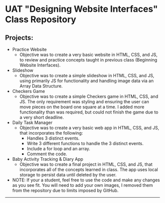 # UAT "Designing Website Interfaces" Class Repository

## Projects:

- Practice Website
  - Objective was to create a very basic website in HTML, CSS, and JS, to review and practice concepts taught in previous class (Beginning Website Interfaces).
- Slideshow
  - Objective was to create a simple slideshow in HTML, CSS, and JS, using primarily JS for functionality and handling image data via an Array Data Structure.
- Checkers Game
  - Objective was to create a simple Checkers game in HTML, CSS, and JS. The only requirement was styling and ensuring the user can move pieces on the board one square at a time. I added more functionality than was required, but could not finish the game due to a very short deadline.
- Daily Task Manager
  - Objective was to create a very basic web app in HTML, CSS, and JS, that incorporates the following:
    - Handles 3 distinct events.
    - Write 3 different functions to handle the 3 distinct events.
    - Include a for loop and an array.
    - Comment the code.
- Baby Activity Tracking & Diary App
  - Objective was to create a final project in HTML, CSS, and JS, that incorporates all of the concepts learned in class. The app uses local storage to persist data until deleted by the user.
- NOTE: If your a student, feel free to use the code and make any changes as you see fit. You will need to add your own images, I removed them from the repository due to limits imposed by GitHub.

---

